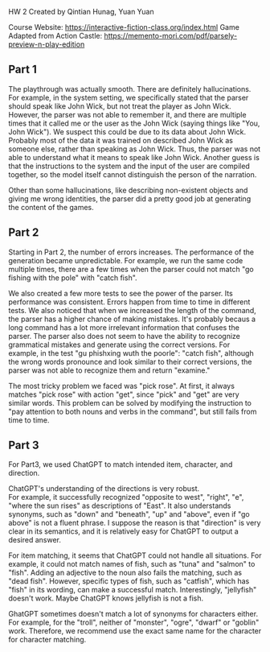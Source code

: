 
HW 2 Created by Qintian Hunag, Yuan Yuan

Course Website: https://interactive-fiction-class.org/index.html
Game Adapted from Action Castle: https://memento-mori.com/pdf/parsely-preview-n-play-edition

## Part 1

The playthrough was actually smooth. There are definitely hallucinations. For example, in the system setting, we specifically stated that the parser should speak like John Wick, but not treat the player as John Wick. However, the parser was not able to remember it, and there are multiple times that it called me or the user as the John Wick (saying things like "You, John Wick"). We suspect this could be due to its data about John Wick. Probably most of the data it was trained on described John Wick as someone else, rather than speaking as John Wick. Thus, the parser was not able to understand what it means to speak like John Wick. Another guess is that the instructions to the system and the input of the user are compiled together, so the model itself cannot distinguish the person of the narration.

Other than some hallucinations, like describing non-existent objects and giving me wrong identities, the parser did a pretty good job at generating the content of the games.

## Part 2

Starting in Part 2, the number of errors increases. The performance of the generation became unpredictable. For example, we run the same code multiple times, there are a few times when the parser could not match "go fishing with the pole" with "catch fish".

We also created a few more tests to see the power of the parser. Its performance was consistent. Errors happen from time to time in different tests. We also noticed that when we increased the length of the command, the parser has a higher chance of making mistakes. It's probably becaus a long command has a lot more irrelevant information that confuses the parser. The parser also does not seem to have the ability to recognize grammatical mistakes and generate using the correct versions. For example, in the test "gu phishxing wuth the poorle": "catch fish", although the wrong words pronounce and look similar to their correct versions, the parser was not able to recognize them and return "examine."

The most tricky problem we faced was "pick rose". At first, it always matches "pick rose" with action "get", since "pick" and "get" are very similar words. This problem can be solved by modifying the instruction to "pay attention to both nouns and verbs in the command", but still fails from time to time.

## Part 3

For Part3, we used ChatGPT to match intended item, character, and direction.

ChatGPT's understanding of the directions is very robust.  
For example, it successfully recognized "opposite to west", "right", "e", "where the sun rises" as descriptions of "East".
It also understands synonyms, such as "down" and "beneath", "up" and "above", even if "go above" is not a fluent phrase.
I suppose the reason is that "direction" is very clear in its semantics, and it is relatively easy for ChatGPT to output a desired answer.

For item matching, it seems that ChatGPT could not handle all situations.
For example, it could not match names of fish, such as "tuna" and "salmon" to "fish".
Adding an adjective to the noun also fails the matching, such as "dead fish".
However, specific types of fish, such as "catfish", which has "fish" in its wording, can make a successful match.
Interestingly, "jellyfish" doesn't work. Maybe ChatGPT knows jellyfish is not a fish.

GhatGPT sometimes doesn't match a lot of synonyms for characters either.
For example, for the "troll", neither of "monster", "ogre", "dwarf" or "goblin" work.
Therefore, we recommend use the exact same name for the character for character matching.
